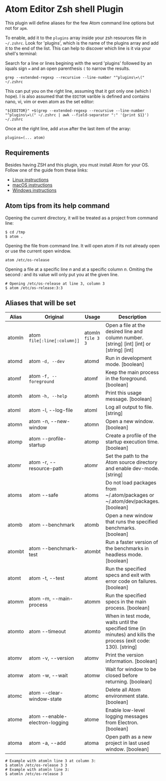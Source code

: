 # Atom Editor Zsh shell Plugin

This plugin will define aliases for the few Atom command line options but not for `apm`.

To enable, add it to the `plugins` array inside your zsh resources file in `~/.zshrc`. Look for 'plugins', which is the name of the plugins array and add it to the end of the list. This can help to discover which line is it via your shell's terminal:

Search for a line or lines begining with the word 'plugins' followed by an iquals sign `=` and an open parenthesis `(` to narrow the results.

```
grep --extended-regexp --recursive --line-number "^plugins\=\(" ~/.zshrc
```

This can put you on the right line, assuming that it got only one (which I hope). I is also assumed that the `EDITOR` varible is defined and contains nano, vi, vim or even atom as the set editor:

```
"${EDITOR}" +$(grep --extended-regexp --recursive --line-number "^plugins\=\(" ~/.zshrc | awk --field-separator ":" '{print $1}') ~/.zshrc
```

Once at the right line, add `atom` after the last item of the array:

```
plugins=(... atom)
```

## Requirements

Besides having ZSH and this plugin, you must install Atom for your OS. Follow one of the guide from these links:

- [Linux instructions](https://flight-manual.atom.io/getting-started/sections/installing-atom/#platform-linux)
- [macOS instructions](https://flight-manual.atom.io/getting-started/sections/installing-atom/#platform-mac)
- [Windows instructions](https://flight-manual.atom.io/getting-started/sections/installing-atom/#platform-windows)

## Atom tips from its help command

Opening the current directory, it will be treated as a project from command line:

```
$ cd /tmp
$ atom .
```

Opening the file from command line. It will open atom if its not already open or use the current open window.

```
atom /etc/os-release
```

Opening a file at a specific line _n_ and at a specific column _n_. Omiting the second _:_ and its value will only put you at the given line.

```
# Opening /etc/os-release at line 3, column 3
$ atom /etc/os-release:3:3
```

## Aliases that will be set

Alias  | Original                       | Usage                        | Description
------ | ------------------------------ | ---------------------------- | ---------------------------------------------------------------------------------------------------------------
atomln | atom `file[:line[:column]]`    | atomln `file 3 3` | Open a file at the desired line and column number. [string] [int] [int] or [string] [int]
atomd  | atom `-d, --dev`               | atomd                        | Run in development mode. [boolean]
atomf  | atom `-f, --foreground`        | atomf                        | Keep the main process in the foreground. [boolean]
atomh  | atom `-h, --help`              | atomh                        | Print this usage message. [boolean]
atoml  | atom -l, --log-file            | atoml                        | Log all output to file. [string]
atomn  | atom -n, --new-window          | atomn                        | Open a new window. [boolean]
atomp  | atom --profile-startup         | atomp                        | Create a profile of the startup execution time. [boolean]
atomr  | atom -r, --resource-path       | atomr                        | Set the path to the Atom source directory and enable dev-mode. [string]
atoms  | atom --safe                    | atoms                        | Do not load packages from ~/.atom/packages or ~/.atom/dev/packages. [boolean]
atomb  | atom --benchmark               | atomb                        | Open a new window that runs the specified benchmarks. [boolean]
atombt | atom --benchmark-test          | atombt                       | Run a faster version of the benchmarks in headless mode. [boolean]
atomt  | atom -t, --test                | atomt                        | Run the specified specs and exit with error code on failures. [boolean]
atomm  | atom -m, --main-process        | atomm                        | Run the specified specs in the main process. [boolean]
atomto | atom --timeout                 | atomto                       | When in test mode, waits until the specified time (in minutes) and kills the process (exit code: 130). [string]
atomv  | atom -v, --version             | atomv                        | Print the version information. [boolean]
atomw  | atom -w, --wait                | atomw                        | Wait for window to be closed before returning. [boolean]
atomc  | atom --clear-window-state      | atomc                        | Delete all Atom environment state. [boolean]
atome  | atom --enable-electron-logging | atome                        | Enable low-level logging messages from Electron. [boolean]
atoma  | atom -a, --add                 | atoma                        | Open path as a new project in last used window. [boolean]

```
# Example with atomln line 3 at column 3:
$ atomln /etc/os-release 3 3
# Example with atomln line 3:
$ atomln /etc/os-release 3
```
